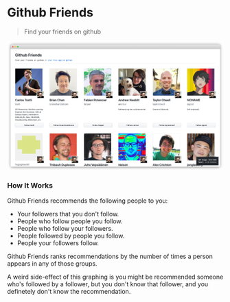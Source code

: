 # Github Friends
> Find your friends on github

![preview.png](./public/github_famous_preview.png)

### How It Works

Github Friends recommends the following people to you:

* Your followers that you don't follow.
* People who follow people you follow.
* People who follow your followers.
* People followed by people you follow.
* People your followers follow.

Github Friends ranks recommendations by the number of times a person appears in any of those groups.

A weird side-effect of this graphing is you might be recommended someone who's followed by a follower, but you don't know that follower, and you definetely don't know the recommendation.
